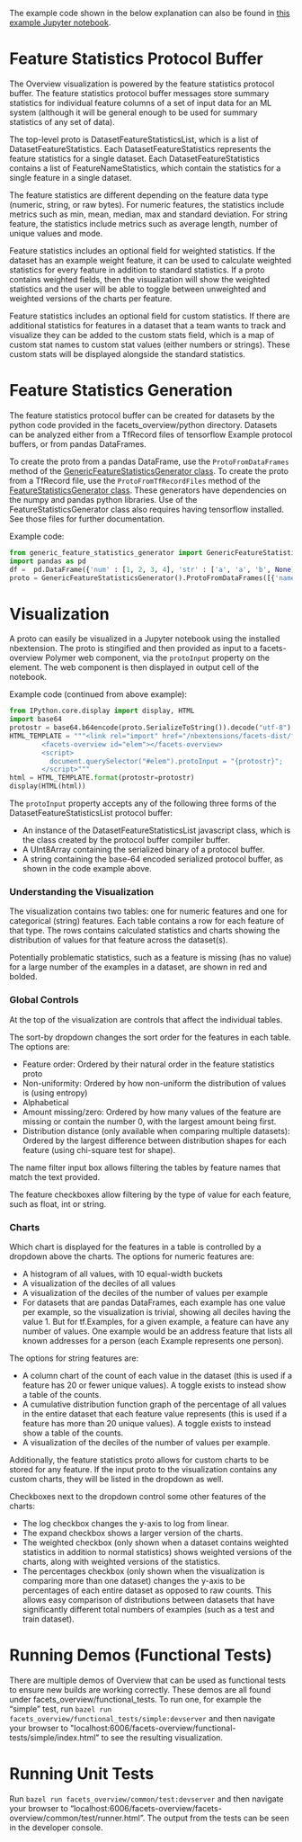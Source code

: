 The example code shown in the below explanation can also be found in [this example Jupyter notebook](./Overview_demo.ipynb).

# Feature Statistics Protocol Buffer

The Overview visualization is powered by the feature statistics protocol buffer.
The feature statistics protocol buffer messages store summary statistics for individual feature columns of a set of input data for an ML system (although it will be general enough to be used for summary statistics of any set of data).

The top-level proto is DatasetFeatureStatisticsList, which is a list of DatasetFeatureStatistics.
Each DatasetFeatureStatistics represents the feature statistics for a single dataset.
Each DatasetFeatureStatistics contains a list of FeatureNameStatistics, which contain the statistics for a single feature in a single dataset.

The feature statistics are different depending on the feature data type (numeric, string, or raw bytes).
For numeric features, the statistics include metrics such as min, mean, median, max and standard deviation.
For string feature, the statistics include metrics such as average length, number of unique values and mode.

Feature statistics includes an optional field for weighted statistics.
If the dataset has an example weight feature, it can be used to calculate weighted statistics for every feature in addition to standard statistics.
If a proto contains weighted fields, then the visualization will show the weighted statistics and the user will be able to toggle between unweighted and weighted versions of the charts per feature.

Feature statistics includes an optional field for custom statistics.
If there are additional statistics for features in a dataset that a team wants to track and visualize they can be added to the custom stats field, which is a map of custom stat names to custom stat values (either numbers or strings).
These custom stats will be displayed alongside the standard statistics.

# Feature Statistics Generation

The feature statistics protocol buffer can be created for datasets by the python code provided in the facets_overview/python directory.
Datasets can be analyzed either from a TfRecord files of tensorflow Example protocol buffers, or from pandas DataFrames.

To create the proto from a pandas DataFrame, use the `ProtoFromDataFrames` method of the [GenericFeatureStatisticsGenerator class](./python/generic_feature_statistics_generator.py).
To create the proto from a TfRecord file, use the `ProtoFromTfRecordFiles` method of the [FeatureStatisticsGenerator class](./python/feature_statistics_generator.py).
These generators have dependencies on the numpy and pandas python libraries.
Use of the FeatureStatisticsGenerator class also requires having tensorflow installed.
See those files for further documentation.

Example code:
```python
from generic_feature_statistics_generator import GenericFeatureStatisticsGenerator
import pandas as pd
df =  pd.DataFrame({'num' : [1, 2, 3, 4], 'str' : ['a', 'a', 'b', None]}
proto = GenericFeatureStatisticsGenerator().ProtoFromDataFrames([{'name': 'test', 'table': df}])
```
# Visualization

A proto can easily be visualized in a Jupyter notebook using the installed nbextension.
The proto is stingified and then provided as input to a facets-overview Polymer web component, via the `protoInput` property on the element.
The web component is then displayed in output cell of the notebook.

Example code (continued from above example):
```python
from IPython.core.display import display, HTML
import base64
protostr = base64.b64encode(proto.SerializeToString()).decode("utf-8")
HTML_TEMPLATE = """<link rel="import" href="/nbextensions/facets-dist/facets-jupyter.html" >
        <facets-overview id="elem"></facets-overview>
        <script>
          document.querySelector("#elem").protoInput = "{protostr}";
        </script>"""
html = HTML_TEMPLATE.format(protostr=protostr)
display(HTML(html))
```

The `protoInput` property accepts any of the following three forms of the DatasetFeatureStatisticsList protocol buffer:
* An instance of the DatasetFeatureStatisticsList javascript class, which is the class created by the protocol buffer compiler buffer.
* A UInt8Array containing the serialized binary of a protocol buffer.
* A string containing the base-64 encoded serialized protocol buffer, as shown in the code example above.

### Understanding the Visualization

The visualization contains two tables: one for numeric features and one for categorical (string) features.
Each table contains a row for each feature of that type.
The rows contains calculated statistics and charts showing the distribution of values for that feature across the dataset(s).

Potentially problematic statistics, such as a feature is missing (has no value) for a large number of the examples in a dataset, are shown in red and bolded.

### Global Controls

At the top of the visualization are controls that affect the individual tables.

The sort-by dropdown changes the sort order for the features in each table. The options are:
* Feature order: Ordered by their natural order in the feature statistics proto
* Non-uniformity: Ordered by how non-uniform the distribution of values is (using entropy)
* Alphabetical
* Amount missing/zero: Ordered by how many values of the feature are missing or contain the number 0, with the largest amount being first.
* Distribution distance (only available when comparing multiple datasets): Ordered by the largest difference between distribution shapes for each feature (using chi-square test for shape).

The name filter input box allows filtering the tables by feature names that match the text provided.

The feature checkboxes allow filtering by the type of value for each feature, such as float, int or string.

### Charts

Which chart is displayed for the features in a table is controlled by a dropdown above the charts.
The options for numeric features are:
* A histogram of all values, with 10 equal-width buckets
* A visualization of the deciles of all values
* A visualization of the deciles of the number of values per example
* For datasets that are pandas DataFrames, each example has one value per example, so the visualization is trivial, showing all deciles having the value 1.
  But for tf.Examples, for a given example, a feature can have any number of values.
  One example would be an address feature that lists all known addresses for a person (each Example represents one person).

The options for string features are:
* A column chart of the count of each value in the dataset (this is used if a feature has 20 or fewer unique values).
  A toggle exists to instead show a table of the counts.
* A cumulative distribution function graph of the percentage of all values in the entire dataset that each feature value represents (this is used if a feature has more than 20 unique values).
  A toggle exists to instead show a table of the counts.
* A visualization of the deciles of the number of values per example.

Additionally, the feature statistics proto allows for custom charts to be stored for any feature.
If the input proto to the visualization contains any custom charts, they will be listed in the dropdown as well.

Checkboxes next to the dropdown control some other features of the charts:
* The log checkbox changes the y-axis to log from linear.
* The expand checkbox shows a larger version of the charts.
* The weighted checkbox (only shown when a dataset contains weighted statistics in addition to normal statistics) shows weighted versions of the charts, along with weighted versions of the statistics.
* The percentages checkbox (only shown when the visualization is comparing more than one dataset) changes the y-axis to be percentages of each entire dataset as opposed to raw counts.
  This allows easy comparison of distributions between datasets that have significantly different total numbers of examples (such as a test and train dataset).

# Running Demos (Functional Tests)

There are multiple demos of Overview that can be used as functional tests to ensure new builds are working correctly.
These demos are all found under facets_overview/functional_tests.
To run one, for example the “simple” test, run ```bazel run facets_overview/functional_tests/simple:devserver``` and then navigate your browser to "localhost:6006/facets-overview/functional-tests/simple/index.html” to see the resulting visualization.
 
# Running Unit Tests

Run ```bazel run facets_overview/common/test:devserver``` and then navigate your browser to “localhost:6006/facets-overview/facets-overview/common/test/runner.html”.
The output from the tests can be seen in the developer console.
